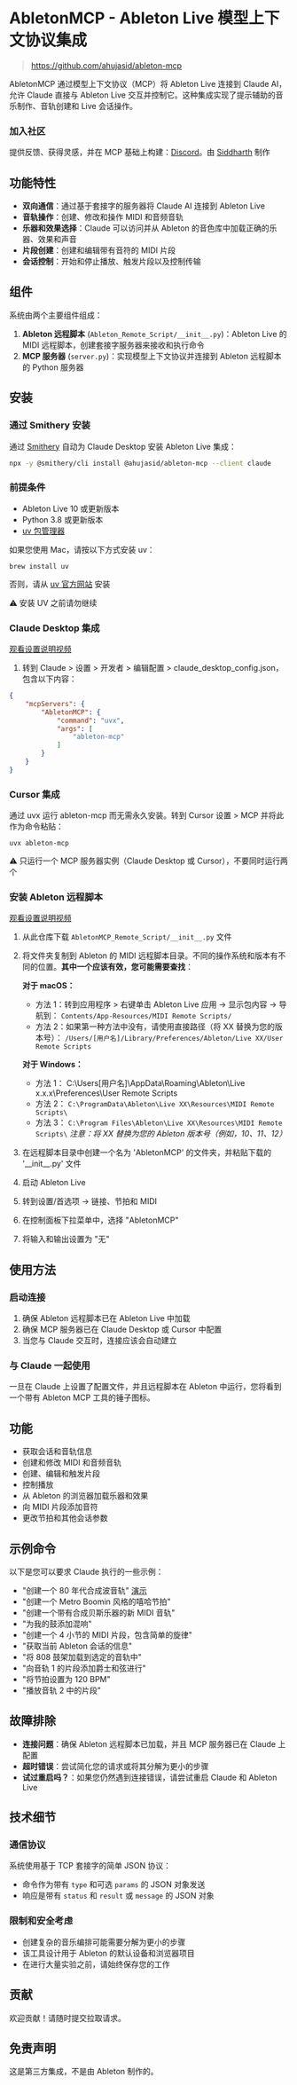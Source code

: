 # AbletonMCP - Ableton Live 模型上下文协议集成

> <https://github.com/ahujasid/ableton-mcp>

AbletonMCP 通过模型上下文协议（MCP）将 Ableton Live 连接到 Claude AI，允许 Claude 直接与 Ableton Live 交互并控制它。这种集成实现了提示辅助的音乐制作、音轨创建和 Live 会话操作。

### 加入社区

提供反馈、获得灵感，并在 MCP 基础上构建：[Discord](https://discord.gg/3ZrMyGKnaU)。由 [Siddharth](https://x.com/sidahuj) 制作

## 功能特性

- **双向通信**：通过基于套接字的服务器将 Claude AI 连接到 Ableton Live
- **音轨操作**：创建、修改和操作 MIDI 和音频音轨
- **乐器和效果选择**：Claude 可以访问并从 Ableton 的音色库中加载正确的乐器、效果和声音
- **片段创建**：创建和编辑带有音符的 MIDI 片段
- **会话控制**：开始和停止播放、触发片段以及控制传输

## 组件

系统由两个主要组件组成：

1. **Ableton 远程脚本** (`Ableton_Remote_Script/__init__.py`)：Ableton Live 的 MIDI 远程脚本，创建套接字服务器来接收和执行命令
2. **MCP 服务器** (`server.py`)：实现模型上下文协议并连接到 Ableton 远程脚本的 Python 服务器

## 安装

### 通过 Smithery 安装

通过 [Smithery](https://smithery.ai/server/@ahujasid/ableton-mcp) 自动为 Claude Desktop 安装 Ableton Live 集成：

```bash
npx -y @smithery/cli install @ahujasid/ableton-mcp --client claude
```

### 前提条件

- Ableton Live 10 或更新版本
- Python 3.8 或更新版本
- [uv 包管理器](https://astral.sh/uv)

如果您使用 Mac，请按以下方式安装 uv：

```
brew install uv
```

否则，请从 [uv 官方网站](https://docs.astral.sh/uv/getting-started/installation/) 安装

⚠️ 安装 UV 之前请勿继续

### Claude Desktop 集成

[观看设置说明视频](https://youtu.be/iJWJqyVuPS8)

1. 转到 Claude > 设置 > 开发者 > 编辑配置 > claude_desktop_config.json，包含以下内容：

```json
{
    "mcpServers": {
        "AbletonMCP": {
            "command": "uvx",
            "args": [
                "ableton-mcp"
            ]
        }
    }
}
```

### Cursor 集成

通过 uvx 运行 ableton-mcp 而无需永久安装。转到 Cursor 设置 > MCP 并将此作为命令粘贴：

```
uvx ableton-mcp
```

⚠️ 只运行一个 MCP 服务器实例（Claude Desktop 或 Cursor），不要同时运行两个

### 安装 Ableton 远程脚本

[观看设置说明视频](https://youtu.be/iJWJqyVuPS8)

1. 从此仓库下载 `AbletonMCP_Remote_Script/__init__.py` 文件

2. 将文件夹复制到 Ableton 的 MIDI 远程脚本目录。不同的操作系统和版本有不同的位置。**其中一个应该有效，您可能需要查找**：

   **对于 macOS：**
   - 方法 1：转到应用程序 > 右键单击 Ableton Live 应用 → 显示包内容 → 导航到：
     `Contents/App-Resources/MIDI Remote Scripts/`
   - 方法 2：如果第一种方法中没有，请使用直接路径（将 XX 替换为您的版本号）：
     `/Users/[用户名]/Library/Preferences/Ableton/Live XX/User Remote Scripts`

   **对于 Windows：**
   - 方法 1：
     C:\Users\[用户名]\AppData\Roaming\Ableton\Live x.x.x\Preferences\User Remote Scripts
   - 方法 2：
     `C:\ProgramData\Ableton\Live XX\Resources\MIDI Remote Scripts\`
   - 方法 3：
     `C:\Program Files\Ableton\Live XX\Resources\MIDI Remote Scripts\`
   *注意：将 XX 替换为您的 Ableton 版本号（例如，10、11、12）*

3. 在远程脚本目录中创建一个名为 'AbletonMCP' 的文件夹，并粘贴下载的 '\_\_init\_\_.py' 文件

4. 启动 Ableton Live

5. 转到设置/首选项 → 链接、节拍和 MIDI

6. 在控制面板下拉菜单中，选择 "AbletonMCP"

7. 将输入和输出设置为 "无"

## 使用方法

### 启动连接

1. 确保 Ableton 远程脚本已在 Ableton Live 中加载
2. 确保 MCP 服务器已在 Claude Desktop 或 Cursor 中配置
3. 当您与 Claude 交互时，连接应该会自动建立

### 与 Claude 一起使用

一旦在 Claude 上设置了配置文件，并且远程脚本在 Ableton 中运行，您将看到一个带有 Ableton MCP 工具的锤子图标。

## 功能

- 获取会话和音轨信息
- 创建和修改 MIDI 和音频音轨
- 创建、编辑和触发片段
- 控制播放
- 从 Ableton 的浏览器加载乐器和效果
- 向 MIDI 片段添加音符
- 更改节拍和其他会话参数

## 示例命令

以下是您可以要求 Claude 执行的一些示例：

- "创建一个 80 年代合成波音轨" [演示](https://youtu.be/VH9g66e42XA)
- "创建一个 Metro Boomin 风格的嘻哈节拍"
- "创建一个带有合成贝斯乐器的新 MIDI 音轨"
- "为我的鼓添加混响"
- "创建一个 4 小节的 MIDI 片段，包含简单的旋律"
- "获取当前 Ableton 会话的信息"
- "将 808 鼓架加载到选定的音轨中"
- "向音轨 1 的片段添加爵士和弦进行"
- "将节拍设置为 120 BPM"
- "播放音轨 2 中的片段"

## 故障排除

- **连接问题**：确保 Ableton 远程脚本已加载，并且 MCP 服务器已在 Claude 上配置
- **超时错误**：尝试简化您的请求或将其分解为更小的步骤
- **试过重启吗？**：如果您仍然遇到连接错误，请尝试重启 Claude 和 Ableton Live

## 技术细节

### 通信协议

系统使用基于 TCP 套接字的简单 JSON 协议：

- 命令作为带有 `type` 和可选 `params` 的 JSON 对象发送
- 响应是带有 `status` 和 `result` 或 `message` 的 JSON 对象

### 限制和安全考虑

- 创建复杂的音乐编排可能需要分解为更小的步骤
- 该工具设计用于 Ableton 的默认设备和浏览器项目
- 在进行大量实验之前，请始终保存您的工作

## 贡献

欢迎贡献！请随时提交拉取请求。

## 免责声明

这是第三方集成，不是由 Ableton 制作的。
